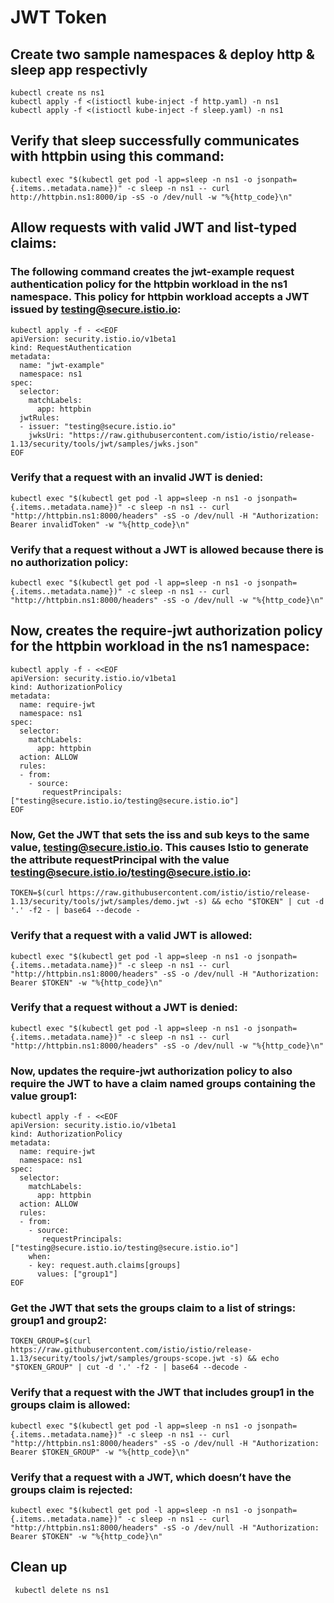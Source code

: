# JWT Token

## Create two sample namespaces & deploy http & sleep app respectivly 

```
kubectl create ns ns1
kubectl apply -f <(istioctl kube-inject -f http.yaml) -n ns1
kubectl apply -f <(istioctl kube-inject -f sleep.yaml) -n ns1
```

## Verify that sleep successfully communicates with httpbin using this command: 
```
kubectl exec "$(kubectl get pod -l app=sleep -n ns1 -o jsonpath={.items..metadata.name})" -c sleep -n ns1 -- curl http://httpbin.ns1:8000/ip -sS -o /dev/null -w "%{http_code}\n"

```

## Allow requests with valid JWT and list-typed claims:

### The following command creates the jwt-example request authentication policy for the httpbin workload in the ns1 namespace. This policy for httpbin workload accepts a JWT issued by testing@secure.istio.io: 
```
kubectl apply -f - <<EOF
apiVersion: security.istio.io/v1beta1
kind: RequestAuthentication
metadata:
  name: "jwt-example"
  namespace: ns1
spec:
  selector:
    matchLabels:
      app: httpbin
  jwtRules:
  - issuer: "testing@secure.istio.io"
    jwksUri: "https://raw.githubusercontent.com/istio/istio/release-1.13/security/tools/jwt/samples/jwks.json"
EOF

```

### Verify that a request with an invalid JWT is denied:
```
kubectl exec "$(kubectl get pod -l app=sleep -n ns1 -o jsonpath={.items..metadata.name})" -c sleep -n ns1 -- curl "http://httpbin.ns1:8000/headers" -sS -o /dev/null -H "Authorization: Bearer invalidToken" -w "%{http_code}\n"

```

### Verify that a request without a JWT is allowed because there is no authorization policy:
```
kubectl exec "$(kubectl get pod -l app=sleep -n ns1 -o jsonpath={.items..metadata.name})" -c sleep -n ns1 -- curl "http://httpbin.ns1:8000/headers" -sS -o /dev/null -w "%{http_code}\n"

```

## Now, creates the require-jwt authorization policy for the httpbin workload in the ns1 namespace:
```
kubectl apply -f - <<EOF
apiVersion: security.istio.io/v1beta1
kind: AuthorizationPolicy
metadata:
  name: require-jwt
  namespace: ns1
spec:
  selector:
    matchLabels:
      app: httpbin
  action: ALLOW
  rules:
  - from:
    - source:
       requestPrincipals: ["testing@secure.istio.io/testing@secure.istio.io"]
EOF

```

### Now, Get the JWT that sets the iss and sub keys to the same value, testing@secure.istio.io. This causes Istio to generate the attribute requestPrincipal with the value testing@secure.istio.io/testing@secure.istio.io:
```
TOKEN=$(curl https://raw.githubusercontent.com/istio/istio/release-1.13/security/tools/jwt/samples/demo.jwt -s) && echo "$TOKEN" | cut -d '.' -f2 - | base64 --decode -

```


### Verify that a request with a valid JWT is allowed:
```
kubectl exec "$(kubectl get pod -l app=sleep -n ns1 -o jsonpath={.items..metadata.name})" -c sleep -n ns1 -- curl "http://httpbin.ns1:8000/headers" -sS -o /dev/null -H "Authorization: Bearer $TOKEN" -w "%{http_code}\n"
```

### Verify that a request without a JWT is denied:
```
kubectl exec "$(kubectl get pod -l app=sleep -n ns1 -o jsonpath={.items..metadata.name})" -c sleep -n ns1 -- curl "http://httpbin.ns1:8000/headers" -sS -o /dev/null -w "%{http_code}\n"
```



### Now, updates the require-jwt authorization policy to also require the JWT to have a claim named groups containing the value group1:
```
kubectl apply -f - <<EOF
apiVersion: security.istio.io/v1beta1
kind: AuthorizationPolicy
metadata:
  name: require-jwt
  namespace: ns1
spec:
  selector:
    matchLabels:
      app: httpbin
  action: ALLOW
  rules:
  - from:
    - source:
       requestPrincipals: ["testing@secure.istio.io/testing@secure.istio.io"]
    when:
    - key: request.auth.claims[groups]
      values: ["group1"]
EOF
```

### Get the JWT that sets the groups claim to a list of strings: group1 and group2:
```
TOKEN_GROUP=$(curl https://raw.githubusercontent.com/istio/istio/release-1.13/security/tools/jwt/samples/groups-scope.jwt -s) && echo "$TOKEN_GROUP" | cut -d '.' -f2 - | base64 --decode -
```

### Verify that a request with the JWT that includes group1 in the groups claim is allowed:
```
kubectl exec "$(kubectl get pod -l app=sleep -n ns1 -o jsonpath={.items..metadata.name})" -c sleep -n ns1 -- curl "http://httpbin.ns1:8000/headers" -sS -o /dev/null -H "Authorization: Bearer $TOKEN_GROUP" -w "%{http_code}\n"
```

### Verify that a request with a JWT, which doesn’t have the groups claim is rejected:
```
kubectl exec "$(kubectl get pod -l app=sleep -n ns1 -o jsonpath={.items..metadata.name})" -c sleep -n ns1 -- curl "http://httpbin.ns1:8000/headers" -sS -o /dev/null -H "Authorization: Bearer $TOKEN" -w "%{http_code}\n"
```


## Clean up
```
 kubectl delete ns ns1
```

